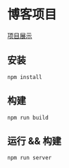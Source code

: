 # 博客项目

[项目展示](https://zhouyk-library.github.io/)


## 安装

```
npm install

```


## 构建
```
npm run build

```

## 运行 && 构建
```
npm run server

```
